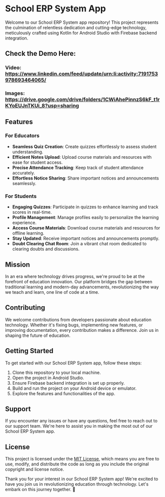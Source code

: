# School ERP System App

Welcome to our School ERP System app repository! This project represents the culmination of relentless dedication and cutting-edge technology, meticulously crafted using Kotlin for Android Studio with Firebase backend integration.

## Check the Demo Here:
### Video: https://www.linkedin.com/feed/update/urn:li:activity:7191753978693464065/
### Images: https://drive.google.com/drive/folders/1CWiAhePinnzS6kF_t1rKYoEUJnTKUi_8?usp=sharing

## Features

### For Educators
- **Seamless Quiz Creation**: Create quizzes effortlessly to assess student understanding.
- **Efficient Notes Upload**: Upload course materials and resources with ease for student access.
- **Precise Attendance Tracking**: Keep track of student attendance accurately.
- **Effortless Notice Sharing**: Share important notices and announcements seamlessly.

### For Students
- **Engaging Quizzes**: Participate in quizzes to enhance learning and track scores in real-time.
- **Profile Management**: Manage profiles easily to personalize the learning experience.
- **Access Course Materials**: Download course materials and resources for offline learning.
- **Stay Updated**: Receive important notices and announcements promptly.
- **Doubt Clearing Chat Room**: Join a vibrant chat room dedicated to clearing doubts and discussions.

## Mission

In an era where technology drives progress, we're proud to be at the forefront of education innovation. Our platform bridges the gap between traditional learning and modern-day advancements, revolutionizing the way we teach and learn, one line of code at a time.

## Contributing

We welcome contributions from developers passionate about education technology. Whether it's fixing bugs, implementing new features, or improving documentation, every contribution makes a difference. Join us in shaping the future of education.

## Getting Started

To get started with our School ERP System app, follow these steps:

1. Clone this repository to your local machine.
2. Open the project in Android Studio.
3. Ensure Firebase backend integration is set up properly.
4. Build and run the project on your Android device or emulator.
5. Explore the features and functionalities of the app.

## Support

If you encounter any issues or have any questions, feel free to reach out to our support team. We're here to assist you in making the most out of our School ERP System app.

## License

This project is licensed under the [MIT License](LICENSE), which means you are free to use, modify, and distribute the code as long as you include the original copyright and license notice.


Thank you for your interest in our School ERP System app! We're excited to have you join us in revolutionizing education through technology. Let's embark on this journey together. 🚀
